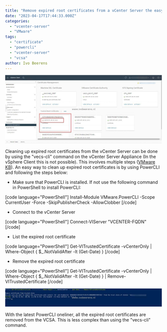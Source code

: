 ```yaml
---
title: "Remove expired root certificates from a vCenter Server the easy way"
date: "2023-04-17T17:44:33.000Z"
categories: 
  - "vcenter-server"
  - "VMware"
tags: 
  - "certificate"
  - "powercli"
  - "vcenter-server"
  - "vcsa"
author: Ivo Beerens
---
```


![](images/1-1024x445.jpg)

Cleaning up expired root certificates from the vCenter Server can be done by using the "vecs-cli" command on the vCenter Server Appliance (In the vSphere Client this is not possible). This involves multiple steps ([VMware KB](https://kb.VMware.com/s/article/2146011)). An easy way to clean up expired root certificates is by using PowerCLI and following the steps below:

- Make sure that PowerCLI is installed. If not use the following command in PowerShell to install PowerCLI:

\[code language="PowerShell"\] Install-Module VMware.PowerCLI -Scope CurrentUser -Force -SkipPublisherCheck -AllowClobber \[/code\]

- Connect to the vCenter Server

\[code language="PowerShell"\] Connect-VIServer "VCENTER-FQDN" \[/code\]

- List the expired root certificate

\[code language="PowerShell"\] Get-VITrustedCertificate -vCenterOnly | Where-Object { $\_.NotValidAfter -lt (Get-Date) } \[/code\]

- Remove the expired root certificate

\[code language="PowerShell"\] Get-VITrustedCertificate -vCenterOnly | Where-Object { $\_.NotValidAfter -lt (Get-Date) } | Remove-VITrustedCertificate \[/code\]

![](images/2-1024x118.jpg)

With the latest PowerCLI oneliner, all the expired root certificates are removed from the VCSA. This is less complex than using the "vecs-cli" command.




